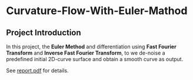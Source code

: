 # Curvature-Flow-With-Euler-Mathod

## Project Introduction
In this project, the **Euler Method** and differentiation using **Fast Fourier Transform** and **Inverse Fast Fourier Transform**, to we de-noise a predefined initial 2D-curve surface and obtain a smooth curve as output.

See [report.pdf](https://github.com/Mars-tin/Curvature-Flow-With-Euler-Method/blob/master/report.pdf) for details.
